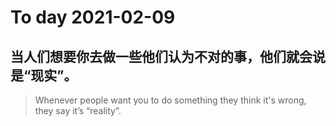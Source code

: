 
# To day 2021-02-09


## 当人们想要你去做一些他们认为不对的事，他们就会说是“现实”。
> Whenever people want you to do something they think it's wrong, they say it’s “reality”.

    